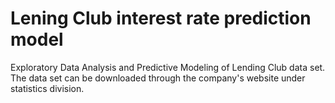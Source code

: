 # Lening Club interest rate prediction model 
Exploratory Data Analysis and Predictive Modeling of Lending Club data set. The data set can be downloaded through the company's website under statistics division.
